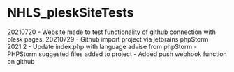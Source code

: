 # NHLS_pleskSiteTests

20210720 - Website made to test functionality of github connection with plesk pages.
20210729 - Github import project via jetbrains phpStorm 2021.2
    - Update index.php with language advise from phpStorm
    - PHPStorm suggested files added to project
    - Added push webhook function on github